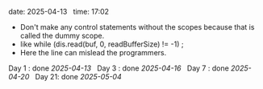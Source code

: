 date: 2025-04-13  
time: 17:02  

- Don't make any control statements without the scopes because that is called the dummy scope.
- like while (dis.read(buf, 0, readBufferSize) != -1)
	  ;
 - Here the line can mislead the programmers.

Day 1 : done *2025-04-13*  
Day 3 : done *2025-04-16*  
Day 7 : done *2025-04-20*  
Day 21: done *2025-05-04*